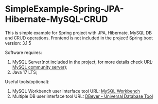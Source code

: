 # SimpleExample-Spring-JPA-Hibernate-MySQL-CRUD

This is simple example for Spring project with JPA, Hibernate, MySQL DB and CRUD operations. Frontend is not included in the project!
Spring boot version: 3.1.5

Software requires: 
1. MySQL Server(not included in the project, for more details check URL: [MySQL community server](https://dev.mysql.com/downloads/mysql));
2. Java 17 LTS;

Useful tools(optional):
1. MySQL Workbench user interface tool URL: [MySQL Workbench](https://dev.mysql.com/downloads/workbench)
2. Multiple DB user interface tool URL: [DBever - Universal Database Tool](https://dbeaver.io/download)
